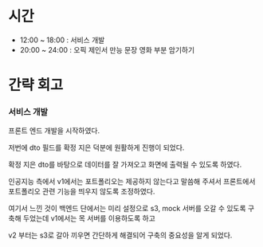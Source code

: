 # 시간
- 12:00 ~ 18:00 : 서비스 개발
- 20:00 ~ 24:00 : 오픽 제인서 만능 문장 영화 부분 암기하기

# 간략 회고

### 서비스 개발

프론트 엔드 개발을 시작하였다.

저번에 dto 필드를 확정 지은 덕분에 원활하게 진행이 되었다.

확정 지은 dto를 바탕으로 데이터를 잘 가져오고 화면에 출력될 수 있도록 하였다.

인공지능 측에서 v1에서는 포트폴리오는 제공하지 않는다고 말씀해 주셔서 프론트에서 포트폴리오 관련 기능을 띄우지 않도록 조정하였다.

여기서 느낀 것이 백엔드 단에서는 미리 설정으로 s3, mock 서버를 오갈 수 있도록 구축해 두었는데 v1에서는 목 서버를 이용하도록 하고

v2 부터는 s3로 갈아 끼우면 간단하게 해결되어 구축의 중요성을 알게 되었다.